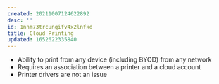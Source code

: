```yaml
---
created: 20211007124622892
desc: ''
id: 1nnm73trcunqifv4x2lnfkd
title: Cloud Printing
updated: 1652622335840
---
```

   
   
- Ability to print from any device (including BYOD) from any network   
- Requires an association between a printer and a cloud account   
- Printer drivers are not an issue